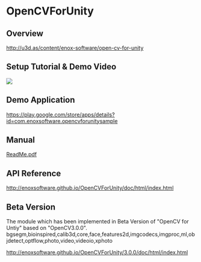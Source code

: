 OpenCVForUnity
====================

Overview
-----
<http://u3d.as/content/enox-software/open-cv-for-unity>  

Setup Tutorial & Demo Video
-----
[![](http://img.youtube.com/vi/yVl4HF2I4yc/0.jpg)](https://www.youtube.com/watch?v=yVl4HF2I4yc)

Demo Application
-----
<https://play.google.com/store/apps/details?id=com.enoxsoftware.opencvforunitysample>

Manual
-----
[ReadMe.pdf](ReadMe.pdf)

API Reference
-----
<http://enoxsoftware.github.io/OpenCVForUnity/doc/html/index.html>

Beta Version
-----
The module which has been implemented in Beta Version of "OpenCV for Untiy" based on "OpenCV3.0.0".
bgsegm,bioinspired,calib3d,core,face,features2d,imgcodecs,imgproc,ml,objdetect,optflow,photo,video,videoio,xphoto

<http://enoxsoftware.github.io/OpenCVForUnity/3.0.0/doc/html/index.html>
